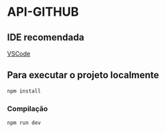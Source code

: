 # API-GITHUB

## IDE recomendada

[VSCode](https://code.visualstudio.com/)

## Para executar o projeto localmente

```sh
npm install
```

### Compilação

```sh
npm run dev
```


